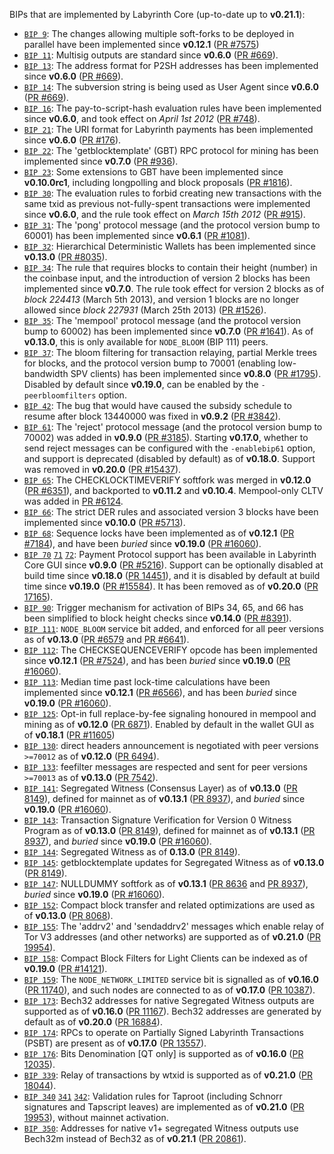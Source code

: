 BIPs that are implemented by Labyrinth Core (up-to-date up to **v0.21.1**):

* [`BIP 9`](https://github.com/labyrinth/bips/blob/master/bip-0009.mediawiki): The changes allowing multiple soft-forks to be deployed in parallel have been implemented since **v0.12.1**  ([PR #7575](https://github.com/labyrinth/labyrinth/pull/7575))
* [`BIP 11`](https://github.com/labyrinth/bips/blob/master/bip-0011.mediawiki): Multisig outputs are standard since **v0.6.0** ([PR #669](https://github.com/labyrinth/labyrinth/pull/669)).
* [`BIP 13`](https://github.com/labyrinth/bips/blob/master/bip-0013.mediawiki): The address format for P2SH addresses has been implemented since **v0.6.0** ([PR #669](https://github.com/labyrinth/labyrinth/pull/669)).
* [`BIP 14`](https://github.com/labyrinth/bips/blob/master/bip-0014.mediawiki): The subversion string is being used as User Agent since **v0.6.0** ([PR #669](https://github.com/labyrinth/labyrinth/pull/669)).
* [`BIP 16`](https://github.com/labyrinth/bips/blob/master/bip-0016.mediawiki): The pay-to-script-hash evaluation rules have been implemented since **v0.6.0**, and took effect on *April 1st 2012* ([PR #748](https://github.com/labyrinth/labyrinth/pull/748)).
* [`BIP 21`](https://github.com/labyrinth/bips/blob/master/bip-0021.mediawiki): The URI format for Labyrinth payments has been implemented since **v0.6.0** ([PR #176](https://github.com/labyrinth/labyrinth/pull/176)).
* [`BIP 22`](https://github.com/labyrinth/bips/blob/master/bip-0022.mediawiki): The 'getblocktemplate' (GBT) RPC protocol for mining has been implemented since **v0.7.0** ([PR #936](https://github.com/labyrinth/labyrinth/pull/936)).
* [`BIP 23`](https://github.com/labyrinth/bips/blob/master/bip-0023.mediawiki): Some extensions to GBT have been implemented since **v0.10.0rc1**, including longpolling and block proposals ([PR #1816](https://github.com/labyrinth/labyrinth/pull/1816)).
* [`BIP 30`](https://github.com/labyrinth/bips/blob/master/bip-0030.mediawiki): The evaluation rules to forbid creating new transactions with the same txid as previous not-fully-spent transactions were implemented since **v0.6.0**, and the rule took effect on *March 15th 2012* ([PR #915](https://github.com/labyrinth/labyrinth/pull/915)).
* [`BIP 31`](https://github.com/labyrinth/bips/blob/master/bip-0031.mediawiki): The 'pong' protocol message (and the protocol version bump to 60001) has been implemented since **v0.6.1** ([PR #1081](https://github.com/labyrinth/labyrinth/pull/1081)).
* [`BIP 32`](https://github.com/labyrinth/bips/blob/master/bip-0032.mediawiki): Hierarchical Deterministic Wallets has been implemented since **v0.13.0** ([PR #8035](https://github.com/labyrinth/labyrinth/pull/8035)).
* [`BIP 34`](https://github.com/labyrinth/bips/blob/master/bip-0034.mediawiki): The rule that requires blocks to contain their height (number) in the coinbase input, and the introduction of version 2 blocks has been implemented since **v0.7.0**. The rule took effect for version 2 blocks as of *block 224413* (March 5th 2013), and version 1 blocks are no longer allowed since *block 227931* (March 25th 2013) ([PR #1526](https://github.com/labyrinth/labyrinth/pull/1526)).
* [`BIP 35`](https://github.com/labyrinth/bips/blob/master/bip-0035.mediawiki): The 'mempool' protocol message (and the protocol version bump to 60002) has been implemented since **v0.7.0** ([PR #1641](https://github.com/labyrinth/labyrinth/pull/1641)). As of **v0.13.0**, this is only available for `NODE_BLOOM` (BIP 111) peers.
* [`BIP 37`](https://github.com/labyrinth/bips/blob/master/bip-0037.mediawiki): The bloom filtering for transaction relaying, partial Merkle trees for blocks, and the protocol version bump to 70001 (enabling low-bandwidth SPV clients) has been implemented since **v0.8.0** ([PR #1795](https://github.com/labyrinth/labyrinth/pull/1795)). Disabled by default since **v0.19.0**, can be enabled by the `-peerbloomfilters` option.
* [`BIP 42`](https://github.com/labyrinth/bips/blob/master/bip-0042.mediawiki): The bug that would have caused the subsidy schedule to resume after block 13440000 was fixed in **v0.9.2** ([PR #3842](https://github.com/labyrinth/labyrinth/pull/3842)).
* [`BIP 61`](https://github.com/labyrinth/bips/blob/master/bip-0061.mediawiki): The 'reject' protocol message (and the protocol version bump to 70002) was added in **v0.9.0** ([PR #3185](https://github.com/labyrinth/labyrinth/pull/3185)). Starting **v0.17.0**, whether to send reject messages can be configured with the `-enablebip61` option, and support is deprecated (disabled by default) as of **v0.18.0**. Support was removed in **v0.20.0** ([PR #15437](https://github.com/labyrinth/labyrinth/pull/15437)).
* [`BIP 65`](https://github.com/labyrinth/bips/blob/master/bip-0065.mediawiki): The CHECKLOCKTIMEVERIFY softfork was merged in **v0.12.0** ([PR #6351](https://github.com/labyrinth/labyrinth/pull/6351)), and backported to **v0.11.2** and **v0.10.4**. Mempool-only CLTV was added in [PR #6124](https://github.com/labyrinth/labyrinth/pull/6124).
* [`BIP 66`](https://github.com/labyrinth/bips/blob/master/bip-0066.mediawiki): The strict DER rules and associated version 3 blocks have been implemented since **v0.10.0** ([PR #5713](https://github.com/labyrinth/labyrinth/pull/5713)).
* [`BIP 68`](https://github.com/labyrinth/bips/blob/master/bip-0068.mediawiki): Sequence locks have been implemented as of **v0.12.1**  ([PR #7184](https://github.com/labyrinth/labyrinth/pull/7184)), and have been *buried* since **v0.19.0** ([PR #16060](https://github.com/labyrinth/labyrinth/pull/16060)).
* [`BIP 70`](https://github.com/labyrinth/bips/blob/master/bip-0070.mediawiki) [`71`](https://github.com/labyrinth/bips/blob/master/bip-0071.mediawiki) [`72`](https://github.com/labyrinth/bips/blob/master/bip-0072.mediawiki):
  Payment Protocol support has been available in Labyrinth Core GUI since **v0.9.0** ([PR #5216](https://github.com/labyrinth/labyrinth/pull/5216)).
  Support can be optionally disabled at build time since **v0.18.0** ([PR 14451](https://github.com/labyrinth/labyrinth/pull/14451)),
  and it is disabled by default at build time since **v0.19.0** ([PR #15584](https://github.com/labyrinth/labyrinth/pull/15584)).
  It has been removed as of **v0.20.0** ([PR 17165](https://github.com/labyrinth/labyrinth/pull/17165)).
* [`BIP 90`](https://github.com/labyrinth/bips/blob/master/bip-0090.mediawiki): Trigger mechanism for activation of BIPs 34, 65, and 66 has been simplified to block height checks since **v0.14.0** ([PR #8391](https://github.com/labyrinth/labyrinth/pull/8391)).
* [`BIP 111`](https://github.com/labyrinth/bips/blob/master/bip-0111.mediawiki): `NODE_BLOOM` service bit added, and enforced for all peer versions as of **v0.13.0** ([PR #6579](https://github.com/labyrinth/labyrinth/pull/6579) and [PR #6641](https://github.com/labyrinth/labyrinth/pull/6641)).
* [`BIP 112`](https://github.com/labyrinth/bips/blob/master/bip-0112.mediawiki): The CHECKSEQUENCEVERIFY opcode has been implemented since **v0.12.1** ([PR #7524](https://github.com/labyrinth/labyrinth/pull/7524)), and has been *buried* since **v0.19.0** ([PR #16060](https://github.com/labyrinth/labyrinth/pull/16060)).
* [`BIP 113`](https://github.com/labyrinth/bips/blob/master/bip-0113.mediawiki): Median time past lock-time calculations have been implemented since **v0.12.1** ([PR #6566](https://github.com/labyrinth/labyrinth/pull/6566)), and has been *buried* since **v0.19.0** ([PR #16060](https://github.com/labyrinth/labyrinth/pull/16060)).
* [`BIP 125`](https://github.com/labyrinth/bips/blob/master/bip-0125.mediawiki): Opt-in full replace-by-fee signaling honoured in mempool and mining as of **v0.12.0** ([PR 6871](https://github.com/labyrinth/labyrinth/pull/6871)). Enabled by default in the wallet GUI as of **v0.18.1** ([PR #11605](https://github.com/labyrinth/labyrinth/pull/11605))
* [`BIP 130`](https://github.com/labyrinth/bips/blob/master/bip-0130.mediawiki): direct headers announcement is negotiated with peer versions `>=70012` as of **v0.12.0** ([PR 6494](https://github.com/labyrinth/labyrinth/pull/6494)).
* [`BIP 133`](https://github.com/labyrinth/bips/blob/master/bip-0133.mediawiki): feefilter messages are respected and sent for peer versions `>=70013` as of **v0.13.0** ([PR 7542](https://github.com/labyrinth/labyrinth/pull/7542)).
* [`BIP 141`](https://github.com/labyrinth/bips/blob/master/bip-0141.mediawiki): Segregated Witness (Consensus Layer) as of **v0.13.0** ([PR 8149](https://github.com/labyrinth/labyrinth/pull/8149)), defined for mainnet as of **v0.13.1** ([PR 8937](https://github.com/labyrinth/labyrinth/pull/8937)), and *buried* since **v0.19.0** ([PR #16060](https://github.com/labyrinth/labyrinth/pull/16060)).
* [`BIP 143`](https://github.com/labyrinth/bips/blob/master/bip-0143.mediawiki): Transaction Signature Verification for Version 0 Witness Program as of **v0.13.0** ([PR 8149](https://github.com/labyrinth/labyrinth/pull/8149)), defined for mainnet as of **v0.13.1** ([PR 8937](https://github.com/labyrinth/labyrinth/pull/8937)), and *buried* since **v0.19.0** ([PR #16060](https://github.com/labyrinth/labyrinth/pull/16060)).
* [`BIP 144`](https://github.com/labyrinth/bips/blob/master/bip-0144.mediawiki): Segregated Witness as of **0.13.0** ([PR 8149](https://github.com/labyrinth/labyrinth/pull/8149)).
* [`BIP 145`](https://github.com/labyrinth/bips/blob/master/bip-0145.mediawiki): getblocktemplate updates for Segregated Witness as of **v0.13.0** ([PR 8149](https://github.com/labyrinth/labyrinth/pull/8149)).
* [`BIP 147`](https://github.com/labyrinth/bips/blob/master/bip-0147.mediawiki): NULLDUMMY softfork as of **v0.13.1** ([PR 8636](https://github.com/labyrinth/labyrinth/pull/8636) and [PR 8937](https://github.com/labyrinth/labyrinth/pull/8937)), *buried* since **v0.19.0** ([PR #16060](https://github.com/labyrinth/labyrinth/pull/16060)).
* [`BIP 152`](https://github.com/labyrinth/bips/blob/master/bip-0152.mediawiki): Compact block transfer and related optimizations are used as of **v0.13.0** ([PR 8068](https://github.com/labyrinth/labyrinth/pull/8068)).
* [`BIP 155`](https://github.com/labyrinth/bips/blob/master/bip-0155.mediawiki): The 'addrv2' and 'sendaddrv2' messages which enable relay of Tor V3 addresses (and other networks) are supported as of **v0.21.0** ([PR 19954](https://github.com/labyrinth/labyrinth/pull/19954)).
* [`BIP 158`](https://github.com/labyrinth/bips/blob/master/bip-0158.mediawiki): Compact Block Filters for Light Clients can be indexed as of **v0.19.0** ([PR #14121](https://github.com/labyrinth/labyrinth/pull/14121)).
* [`BIP 159`](https://github.com/labyrinth/bips/blob/master/bip-0159.mediawiki): The `NODE_NETWORK_LIMITED` service bit is signalled as of **v0.16.0** ([PR 11740](https://github.com/labyrinth/labyrinth/pull/11740)), and such nodes are connected to as of **v0.17.0** ([PR 10387](https://github.com/labyrinth/labyrinth/pull/10387)).
* [`BIP 173`](https://github.com/labyrinth/bips/blob/master/bip-0173.mediawiki): Bech32 addresses for native Segregated Witness outputs are supported as of **v0.16.0** ([PR 11167](https://github.com/labyrinth/labyrinth/pull/11167)). Bech32 addresses are generated by default as of **v0.20.0** ([PR 16884](https://github.com/labyrinth/labyrinth/pull/16884)).
* [`BIP 174`](https://github.com/labyrinth/bips/blob/master/bip-0174.mediawiki): RPCs to operate on Partially Signed Labyrinth Transactions (PSBT) are present as of **v0.17.0** ([PR 13557](https://github.com/labyrinth/labyrinth/pull/13557)).
* [`BIP 176`](https://github.com/labyrinth/bips/blob/master/bip-0176.mediawiki): Bits Denomination [QT only] is supported as of **v0.16.0** ([PR 12035](https://github.com/labyrinth/labyrinth/pull/12035)).
* [`BIP 339`](https://github.com/labyrinth/bips/blob/master/bip-0339.mediawiki): Relay of transactions by wtxid is supported as of **v0.21.0** ([PR 18044](https://github.com/labyrinth/labyrinth/pull/18044)).
* [`BIP 340`](https://github.com/labyrinth/bips/blob/master/bip-0340.mediawiki) [`341`](https://github.com/labyrinth/bips/blob/master/bip-0341.mediawiki) [`342`](https://github.com/labyrinth/bips/blob/master/bip-0342.mediawiki): Validation rules for Taproot (including Schnorr signatures and Tapscript leaves) are implemented as of **v0.21.0** ([PR 19953](https://github.com/labyrinth/labyrinth/pull/19953)), without mainnet activation.
* [`BIP 350`](https://github.com/labyrinth/bips/blob/master/bip-0350.mediawiki): Addresses for native v1+ segregated Witness outputs use Bech32m instead of Bech32 as of **v0.21.1** ([PR 20861](https://github.com/labyrinth/labyrinth/pull/20861)).
